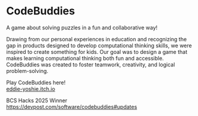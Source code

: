 # CodeBuddies
A game about solving puzzles in a fun and collaborative way!

Drawing from our personal experiences in education and recognizing the gap in products designed to develop computational thinking skills, we were inspired to create something for kids. Our goal was to design a game that makes learning computational thinking both fun and accessible. CodeBuddies was created to foster teamwork, creativity, and logical problem-solving.

Play CodeBuddies here! \
[eddie-yoshie.itch.io
](https://eddie-yoshie.itch.io/codebuddies)

BCS Hacks 2025 Winner\
https://devpost.com/software/codebuddies#updates
